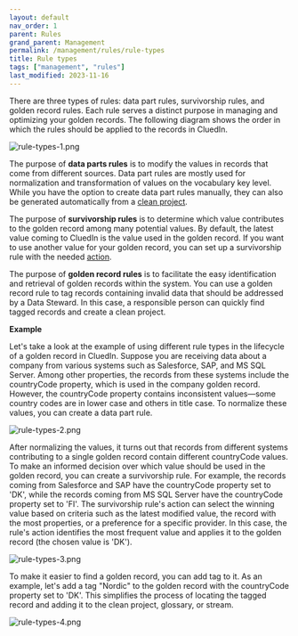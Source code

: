 ```yaml
---
layout: default
nav_order: 1
parent: Rules
grand_parent: Management
permalink: /management/rules/rule-types
title: Rule types
tags: ["management", "rules"]
last_modified: 2023-11-16
---
```


There are three types of rules: data part rules, survivorship rules, and golden record rules. Each rule serves a distinct purpose in managing and optimizing your golden records. The following diagram shows the order in which the rules should be applied to the records in CluedIn.

![rule-types-1.png](../../assets/images/management/rules/rule-types-1.png)

The purpose of **data parts rules** is to modify the values in records that come from different sources. Data part rules are mostly used for normalization and transformation of values on the vocabulary key level. While you have the option to create data part rules manually, they can also be generated automatically from a [clean project](/Documentation/Preparation/Clean). 

The purpose of **survivorship rules** is to determine which value contributes to the golden record among many potential values. By default, the latest value coming to CluedIn is the value used in the golden record. If you want to use another value for your golden record, you can set up a survivorship rule with the needed [action](/Documentation/Management/Rules/Rules-reference).

The purpose of **golden record rules** is to facilitate the easy identification and retrieval of golden records within the system. You can use a golden record rule to tag records containing invalid data that should be addressed by a Data Steward. In this case, a responsible person can quickly find tagged records and create a clean project.

**Example**

Let's take a look at the example of using different rule types in the lifecycle of a golden record in CluedIn. Suppose you are receiving data about a company from various systems such as Salesforce, SAP, and MS SQL Server. Among other properties, the records from these systems include the countryCode property, which is used in the company golden record. However, the countryCode property contains inconsistent values—some country codes are in lower case and others in title case. To normalize these values, you can create a data part rule.

![rule-types-2.png](../../assets/images/management/rules/rule-types-2.png)

After normalizing the values, it turns out that records from different systems contributing to a single golden record contain different countryCode values. To make an informed decision over which value should be used in the golden record, you can create a survivorship rule. For example, the records coming from Salesforce and SAP have the countryCode property set to 'DK', while the records coming from MS SQL Server have the countryCode property set to 'FI'. The survivorship rule's action can select the winning value based on criteria such as the latest modified value, the record with the most properties, or a preference for a specific provider. In this case, the rule's action identifies the most frequent value and applies it to the golden record (the chosen value is 'DK').

![rule-types-3.png](../../assets/images/management/rules/rule-types-3.png)

To make it easier to find a golden record, you can add tag to it. As an example, let's add a tag "Nordic" to the golden record with the countryCode property set to 'DK'. This simplifies the process of locating the tagged record and adding it to the clean project, glossary, or stream.

![rule-types-4.png](../../assets/images/management/rules/rule-types-4.png)
